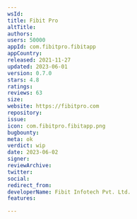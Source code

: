 ```yaml
---
wsId: 
title: Fibit Pro
altTitle: 
authors: 
users: 50000
appId: com.fibitpro.fibitapp
appCountry: 
released: 2021-11-27
updated: 2023-06-01
version: 0.7.0
stars: 4.8
ratings: 
reviews: 63
size: 
website: https://fibitpro.com
repository: 
issue: 
icon: com.fibitpro.fibitapp.png
bugbounty: 
meta: ok
verdict: wip
date: 2023-06-02
signer: 
reviewArchive: 
twitter: 
social: 
redirect_from: 
developerName: Fibit Infotech Pvt. Ltd.
features: 

---
```


